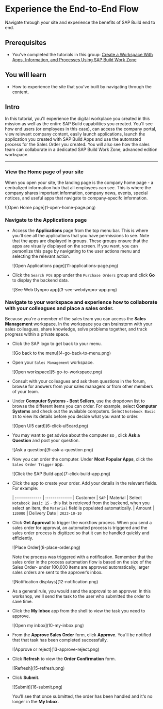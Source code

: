 
# Experience the End-to-End Flow
<!-- description --> Navigate through your site and experience the benefits of SAP Build end to end.

## Prerequisites
- You've completed the tutorials in this group: [Create a Workspace With Apps, Information, and Processes Using SAP Build Work Zone](group.build-work-zone-build-apps-integrate)


## You will learn
  - How to experience the site that you've built by navigating through the content. 

  
## Intro
In this tutorial, you'll experience the digital workplace you created in this mission as well as the entire SAP Build capabilities you created. You'll see how end users (or employees in this case), can access the company portal, view relevant company content, easily launch applications, launch the application you created with SAP Build Apps and use the automated process for the Sales Order you created. You will also see how the sales team can collaborate in a dedicated SAP Build Work Zone, advanced edition workspace.

---

### View the Home page of your site

When you open your site, the landing page is the company home page - a centralized information hub that all employees can see. This is where the company shares important information, company news, events, special notices, and useful apps that navigate to company-specifc information.  

<!-- border -->![Open Home page](1-open-home-page.png)

### Navigate to the Applications page

 - Access the **Applications** page from the top menu bar. This is where you'll see all the applications that you have permissions to see. Note that the apps are displayed in groups. These groups ensure that the apps are visually displayed on the screen. If you want, you can personlize this page by navigating to the user actions menu and selecting the relevant action. 

      <!-- border -->![Open Applications page](11-applications-page.png)

 - Click the `Search POs` app under the `Purchase Orders` group and click **Go** to display the backend data. 

      <!-- border -->![See Web Dynpro app](3-see-webdynpro-app.png)


 ### Navigate to your workspace and experience how to collaborate with your colleagues and place a sales order.

 Because you're a member of the sales team you can access the **Sales Management** workspace. In the workspace you can brainstorm with your sales colleagues, share knowledge, solve problems together, and track progress within a private space.

 - Click the SAP logo to get back to your menu.

      <!-- border -->![Go back to the menu](4-go-back-to-menu.png)
 
 - Open your `Sales Management` workspace.

      <!-- border -->![Open workspace](5-go-to-workspace.png)

 - Consult with your colleagues and ask them questions in the forum, browse for answers from your sales managers or from other members of your team.

 - Under **Computer Systems - Best Sellers**, use the dropdown list to browse the different items you can order. For example, select  **Computer Systems**  and check out the available computers. Select `Notebook Basic 15` to view its details before you decide what you want to order. 

      <!-- border -->![Open UI5 card](6-click-ui5card.png)

 - You may want to get advice about the computer so , click **Ask a Question** and post your question.

      <!-- border -->![Ask a question](9-ask-a-question.png)

 - Now you can order the computer. Under **Most Popular Apps**, click the `Sales Order Trigger` app. 

      <!-- border -->![Click the SAP Build app](7-click-build-app.png)

 -  Click the app to create your order. Add your details in the relevant fields. For example:

    |  :------------- | :-------------
    | Customer        | `SAP`
    | Material        | Select `Notebook Basic 15` - this list is retrieved from the backend, when you select an item, the `Material` field is populated automatically.
    | Amount          | `120000`
    | Delivery Date   | `2023-10-10`

 -  Click **Get Approval** to trigger the workflow process. When you send a sales order for approval, an automated process is triggered and the sales order process is digitized so that it can be handled quickly and efficiently.

      <!-- border -->![Place Order](8-place-order.png)

     Note the process was triggered with a notification. Remember that the sales order in the process automation flow is based on the size of the Sales Order- under 100,000 items are approved automatically, larger sales orders are sent to the approver’s inbox.

     <!-- border -->![Notification displays](12-notification.png)

 - As a general rule, you would send the approval to an approver. In this workshop, we'll send the task to the user who submitted the order to save time.

 - Click the **My Inbox** app from the shell to view the task you need to approve. 

      <!-- border -->![Open my inbox](10-my-inbox.png)
 
 - From the **Approve Sales Order** form, click **Approve**. You'll be notified that that task has been completed successfully.

      <!-- border -->![Approve or reject](13-approve-reject.png)

 - Click **Refresh** to view the **Order Confirmation** form.

     <!-- border -->![Refresh](15-refresh.png)

 - Click **Submit**.

     <!-- border -->![Submit](16-submit.png)

     You'll see that once submitted, the order has been handled and it's no longer in the **My Inbox**.
   